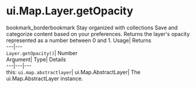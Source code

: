  
#  ui.Map.Layer.getOpacity
bookmark_borderbookmark Stay organized with collections  Save and categorize content based on your preferences.
Returns the layer's opacity represented as a number between 0 and 1. 
Usage| Returns  
---|---  
`Layer.getOpacity()`| Number  
Argument| Type| Details  
---|---|---  
this: `ui.map.abstractlayer`| ui.Map.AbstractLayer| The ui.Map.AbstractLayer instance.  
